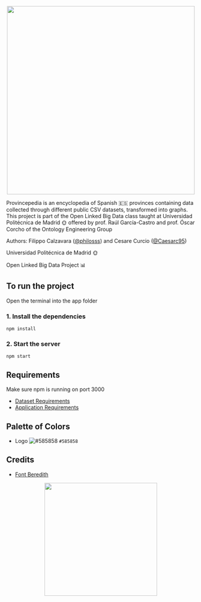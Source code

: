 <p align="center">
<a href="https://github.com/philosss/Provincepedia"><img src="https://github.com/philosss/Provincepedia/blob/master/app/public/images/Logo.png?raw=true" width="500px"></a>
</p>


Provincepedia is an encyclopedia of Spanish 🇪🇸 provinces containing data collected through different public CSV datasets, transformed into graphs.
This project is part of the Open Linked Big Data class taught at Universidad Politécnica de Madrid 🌞 offered by prof. Raúl García-Castro and prof. Óscar Corcho of the Ontology Engineering Group


Authors:  Filippo Calzavara ([@philosss](https://github.com/philosss)) and Cesare Curcio ([@Caesarc95](https://github.com/Caesarc95))


Universidad Politécnica de Madrid 🌞


Open Linked Big Data Project 📊

## To run the project
Open the terminal into the app folder
### 1. Install the dependencies
```
npm install
```
### 2. Start the server
```
npm start
```
## Requirements
Make sure npm is running on port 3000
- [Dataset Requirements](http://localhost:3000/datasetRequirements)
- [Application Requirements](http://localhost:3000/applicationRequirements)

## Palette of Colors
- Logo ![#585858](https://placehold.it/15/585858/000000?text=+) `#585858`


## Credits
- [Font Beredith](https://www.dafont.com/es/beredith.font)

<p align="center">
<a href="http://upm.es/"><img src="https://github.com/philosss/Provincepedia/blob/master/graphics/images/upm.png" width="300px"></a>
</p>
